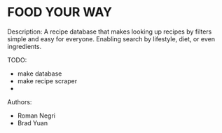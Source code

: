 # FOOD YOUR WAY

Description:
A recipe database that makes looking up recipes by filters simple and easy for everyone. Enabling search by lifestyle, diet, or even ingredients. 

TODO:
- make database
- make recipe scraper
- 

Authors:
- Roman Negri
- Brad Yuan
